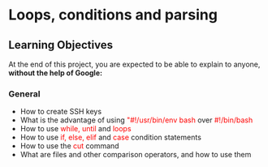 <h1>Loops, conditions and parsing</h1>
<h2>Learning Objectives</h2>
<p>At the end of this project, you are expected to be able to explain to anyone, <strong>without the help of Google:</strong></p>
<h3>General</h3>
<ul>
<li>How to create SSH keys</li>
<li>What is the advantage of using <font color = "red">"#!/usr/bin/env bash</font> over <font color = "red">#!/bin/bash</font></li>
<li>How to use <font color = "red">while, until</font> and <font color = "red"> loops</font></li>
<li>How to use <font color = "red">if, else, elif</font> and <font color = "red">case</font> condition statements</li>
<li>How to use the <font color = "red">cut</font> command</li>
<li>What are files and other comparison operators, and how to use them</li>
</ul>